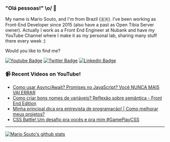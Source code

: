 ### "Olá pessoas!" \o/ 👋

My name is Mario Souto, and I'm from Brazil (🇧🇷). I've been working as Front-End Developer since 2015 (also have a past as Open Tibia Server owner). Actually I work as a Front End Engineer at Nubank and have my YouTube Channel where I make it as my personal lab, sharing many stuff there every week :)

Would you like to find me?

[![Youtube Badge](https://img.shields.io/badge/-Youtube-FF0000?style=flat-square&labelColor=FF0000&logo=youtube&logoColor=white&link=https://youtube.com/c/DevSoutinho)](https://youtube.com/c/DevSoutinho)
[![Twitter Badge](https://img.shields.io/badge/-Twitter-1ca0f1?style=flat-square&labelColor=1ca0f1&logo=twitter&logoColor=white&link=https://twitter.com/omariosouto)](https://twitter.com/omariosouto)
[![Linkedin Badge](https://img.shields.io/badge/-LinkedIn-blue?style=flat-square&logo=Linkedin&logoColor=white&link=https://www.linkedin.com/in/omariosouto)](https://www.linkedin.com/in/omariosouto)

### 📹 Recent Videos on YouTube!

<!-- YOUTUBE:START -->
- [Como usar Async/Await? Promises no JavaScript? Você NUNCA MAIS VAI ERRAR](https://www.youtube.com/watch?v=q28lfkBd9F4)
- [Como criar bons nomes de variáveis? Reflexão sobre semântica - Front End Edition](https://www.youtube.com/watch?v=ji7l3s05QnE)
- [Minha principal dica pra entrevista de programação! | Como melhorar meus projetos?](https://www.youtube.com/watch?v=NPXgBB9bbMg)
- [CSS Battle! Um desafio pra vocês e pra mim #GamePlayCSS](https://www.youtube.com/watch?v=j_GWR3kaiKc)
<!-- YOUTUBE:END -->

____


[![Mario Souto's github stats](https://github-readme-stats.vercel.app/api?username=omariosouto&theme=dark&show_icons=true&count_private=true)](https://github.com/omariosouto)
